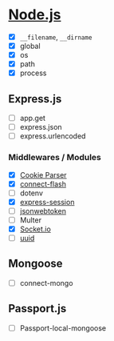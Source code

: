# [Node.js](./Node.md)

- [x] `__filename`, `__dirname`
- [x] global
- [x] os
- [x] path
- [x] process

## Express.js

- [ ] app.get
- [ ] express.json
- [ ] express.urlencoded

### Middlewares / Modules

- [x] [Cookie Parser](./cookie-parser.md)
- [x] [connect-flash](./connect-flash.md)
- [ ] dotenv
- [x] [express-session](./express-session.md)
- [ ] [jsonwebtoken](./jsonwebtoken.md)
- [ ] Multer
- [x] [Socket.io](./SocketIo.md)
- [ ] [uuid](./uuid.md)

## Mongoose

- [ ] connect-mongo

## Passport.js

- [ ] Passport-local-mongoose
